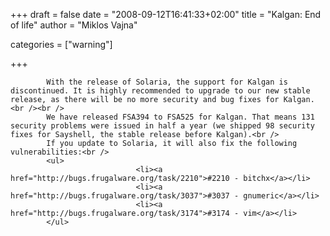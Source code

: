 
+++
draft = false
date = "2008-09-12T16:41:33+02:00"
title = "Kalgan: End of life"
author = "Miklos Vajna"

categories = ["warning"]

+++

            With the release of Solaria, the support for Kalgan is discontinued. It is highly recommended to upgrade to our new stable release, as there will be no more security and bug fixes for Kalgan.<br /><br />
            We have released FSA394 to FSA525 for Kalgan. That means 131 security problems were issued in half a year (we shipped 98 security fixes for Sayshell, the stable release before Kalgan).<br />
            If you update to Solaria, it will also fix the following vulnerabilities:<br />
            <ul>
                                <li><a href="http://bugs.frugalware.org/task/2210">#2210 - bitchx</a></li>
                                <li><a href="http://bugs.frugalware.org/task/3037">#3037 - gnumeric</a></li>
                                <li><a href="http://bugs.frugalware.org/task/3174">#3174 - vim</a></li>
            </ul>
            
        